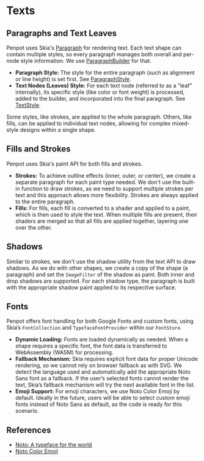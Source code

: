 # Texts

## Paragraphs and Text Leaves

Penpot uses Skia's [Paragraph](https://github.com/google/skia/blob/main/modules/skparagraph/src/ParagraphImpl.cpp) for rendering text. Each text shape can contain multiple styles, so every paragraph manages both overall and per-node style information. We use [ParagraphBuilder](https://github.com/google/skia/blob/main/modules/skparagraph/src/ParagraphBuilderImpl.cpp) for that.

- **Paragraph Style:** The style for the entire paragraph (such as alignment or line height) is set first. See [ParagraphStyle](https://github.com/google/skia/blob/main/modules/skparagraph/src/ParagraphStyle.cpp).
- **Text Nodes (Leaves) Style:** For each text node (referred to as a "leaf" internally), its specific style (like color or font weight) is processed, added to the builder, and incorporated into the final paragraph. See [TextStyle](https://github.com/google/skia/blob/main/modules/skparagraph/src/TextStyle.cpp).

Some styles, like strokes, are applied to the whole paragraph. Others, like fills, can be applied to individual text nodes, allowing for complex mixed-style designs within a single shape.

## Fills and Strokes

Penpot uses Skia's paint API for both fills and strokes.

- **Strokes:** To achieve outline effects (inner, outer, or center), we create a separate paragraph for each paint type needed. We don't use the built-in function to draw strokes, as we need to support multiple strokes per text and this approach allows more flexibility. Strokes are always applied to the entire paragraph.
- **Fills:** For fills, each fill is converted to a shader and applied to a paint, which is then used to style the text. When multiple fills are present, their shaders are merged so that all fills are applied together, layering one over the other.

## Shadows

Similar to strokes, we don't use the shadow utility from the text API to draw shadows. As we do with other shapes, we create a copy of the shape (a paragraph) and set the `ImageFilter` of the shadow as paint. Both inner and drop shadows are supported. For each shadow type, the paragraph is built with the appropriate shadow paint applied to its respective surface.

## Fonts

Penpot offers font handling for both Google Fonts and custom fonts, using Skia’s `FontCollection` and `TypefaceFontProvider` within our `FontStore`.

- **Dynamic Loading:** Fonts are loaded dynamically as needed. When a shape requires a specific font, the font data is transferred to WebAssembly (WASM) for processing.
- **Fallback Mechanism:** Skia requires explicit font data for proper Unicode rendering, so we cannot rely on browser fallback as with SVG. We detect the language used and automatically add the appropriate Noto Sans font as a fallback. If the user’s selected fonts cannot render the text, Skia’s fallback mechanism will try the next available font in the list.
- **Emoji Support:** For emoji characters, we use Noto Color Emoji by default. Ideally in the future, users will be able to select custom emoji fonts instead of Noto Sans as default, as the code is ready for this scenario.

## References

- [Noto: A typeface for the world](https://fonts.google.com/noto)
- [Noto Color Emoji](https://fonts.google.com/noto/specimen/Noto+Color+Emoji)
